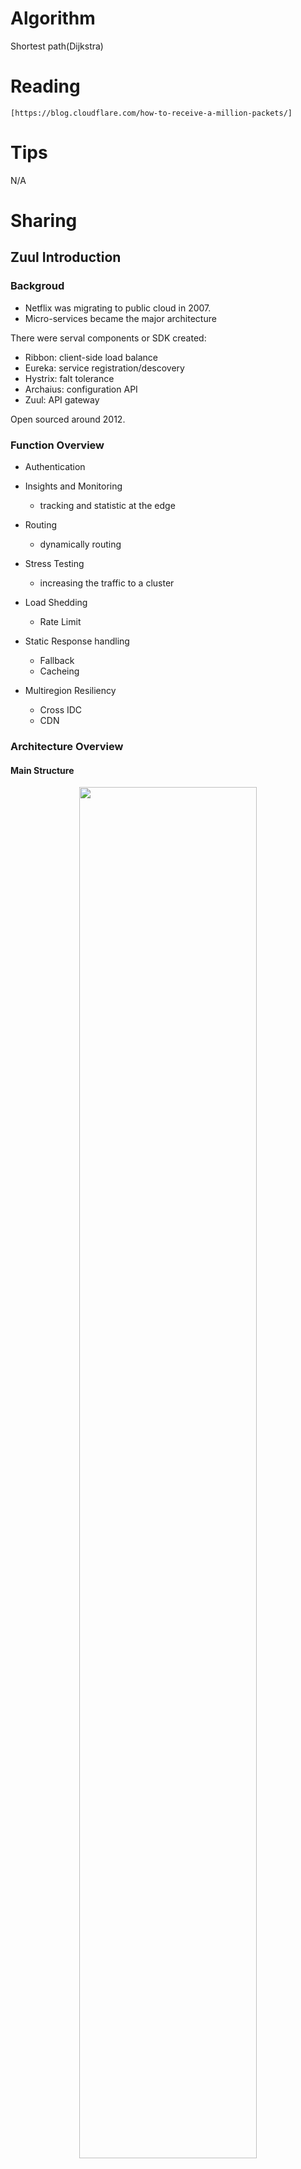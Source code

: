 # Algorithm

  Shortest path(Dijkstra) 

# Reading

    [https://blog.cloudflare.com/how-to-receive-a-million-packets/]

# Tips
  N/A

# Sharing

## Zuul Introduction
 
### Backgroud

 - Netflix was migrating to public cloud in 2007. 
 - Micro-services became the major architecture 
 
There were serval components or SDK created:
 - Ribbon: client-side load balance
 - Eureka: service registration/descovery
 - Hystrix: falt tolerance
 - Archaius: configuration API
 - Zuul:  API gateway
 

Open sourced around 2012. 

### Function Overview

- Authentication

- Insights and Monitoring 
	- tracking and statistic at the edge
	
- Routing 
	- dynamically routing 
	
- Stress Testing 
	- increasing the traffic to a cluster 
	
- Load Shedding 
	- Rate Limit

- Static Response handling 
	- Fallback
	- Cacheing

- Multiregion Resiliency 
	- Cross IDC
	- CDN

### Architecture Overview
#### Main Structure
<div align="center"><img src="https://miro.medium.com/max/1266/1*j9iGkeQ7bPK2nC1a7BgFOw.png" width="75%"></img></div>

- Request Context
- Filter Runner
- Filter (Groovy)
- Filter Loader (Dynamicaly)

#### Request Process:
 
<div align="center"><img src="https://miro.medium.com/max/1200/1*9IeEGHSRMGfAnhqM49TLpQ.png" width="75%"></img></div>

**Note:** A special pathway: 
 - Error filter

### Nonfunctional Feature

1. Performance

	Zuul 1:
    - 800 ~ 1000 tps 
    - (30m Nginx) ( 200ms Zuul 1 )
    - bad 99% response time 
    
    <br/>
	zuul 2( Dec 2017)
	
	<div align="center"><img src="https://miro.medium.com/max/1495/0*KUIIWlngbnDUDvLA." width="75%"></img></div>
	Request per Second
	<br/>
	<div align="center"><img src="https://miro.medium.com/max/1484/0*nBUn2N0zyQO1hxbB." width="75%"></img></div>

2. API oriented
	- interactive with other services
3. Typical Scenario
	- filter written by dynamic language, groovy
	- upload a temporary filter to route some special request to specific node for trouble shooting.
	 
### Zuul 2

1. large scale of long connections
2. high performance
	- CPU decreased 25% while throughput increased 25% , ( by the condition that less filters) (Sep 2016)

### Way Forward

1. Netflix will probably port zuul 2  to Spring Cloud Gateway. 

### Reference




